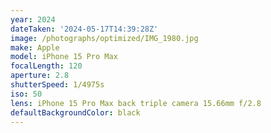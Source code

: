 ```yaml
---
year: 2024
dateTaken: '2024-05-17T14:39:28Z'
image: /photographs/optimized/IMG_1980.jpg
make: Apple
model: iPhone 15 Pro Max
focalLength: 120
aperture: 2.8
shutterSpeed: 1/4975s
iso: 50
lens: iPhone 15 Pro Max back triple camera 15.66mm f/2.8
defaultBackgroundColor: black
---
```

